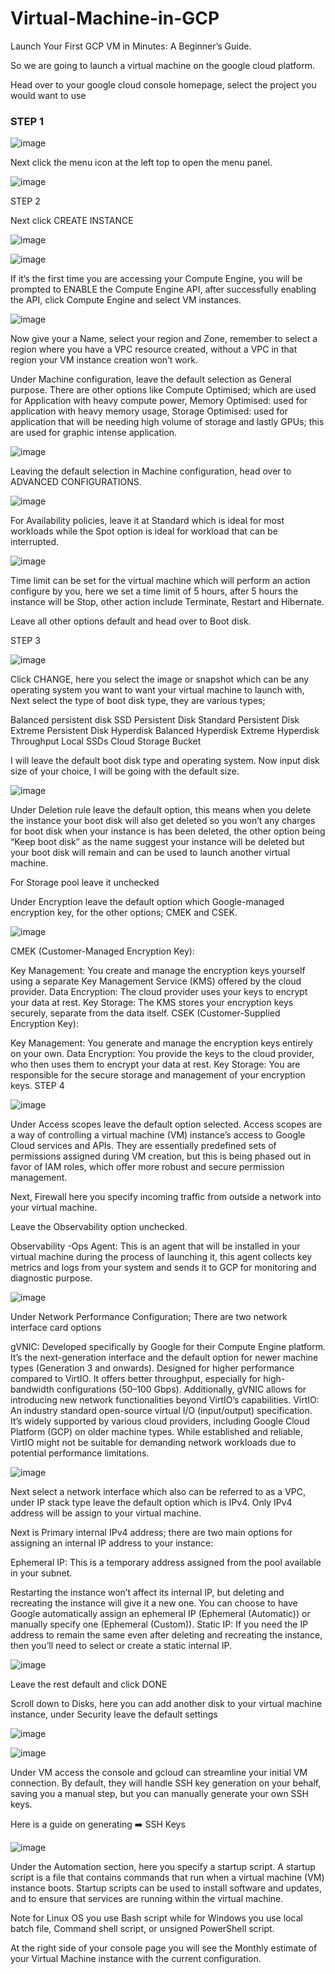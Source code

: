 # Virtual-Machine-in-GCP
Launch Your First GCP VM in Minutes: A Beginner’s Guide.

So we are going to launch a virtual machine on the google cloud platform.

Head over to your google cloud console homepage, select the project you would want to use

### STEP 1

![image](https://github.com/DiogoMic/Virtual-Machine-in-GCP/assets/89931817/d88b3b72-ac47-4c1f-b27f-412b3133d4fc)

Next click the menu icon at the left top to open the menu panel.


![image](https://github.com/DiogoMic/Virtual-Machine-in-GCP/assets/89931817/2516101a-3b15-492d-be85-7bd06455740a)

STEP 2

Next click CREATE INSTANCE


![image](https://github.com/DiogoMic/Virtual-Machine-in-GCP/assets/89931817/03b76ee3-923f-41c2-8e93-d97f45e654ae)

![image](https://github.com/DiogoMic/Virtual-Machine-in-GCP/assets/89931817/f04916ec-da82-4217-af32-81ce2acfa3cd)


If it’s the first time you are accessing your Compute Engine, you will be prompted to ENABLE the Compute Engine API, after successfully enabling the API, click Compute Engine and select VM instances.


![image](https://github.com/DiogoMic/Virtual-Machine-in-GCP/assets/89931817/b04b7cd0-df8c-436e-9c9c-0de911551f9f)


Now give your a Name, select your region and Zone, remember to select a region where you have a VPC resource created, without a VPC in that region your VM instance creation won’t work.

Under Machine configuration, leave the default selection as General purpose. There are other options like Compute Optimised; which are used for Application with heavy compute power, Memory Optimised: used for application with heavy memory usage, Storage Optimised: used for application that will be needing high volume of storage and lastly GPUs; this are used for graphic intense application.

![image](https://github.com/DiogoMic/Virtual-Machine-in-GCP/assets/89931817/547f15c0-46a4-4e67-a1f0-964238d5eb30)


Leaving the default selection in Machine configuration, head over to ADVANCED CONFIGURATIONS.


![image](https://github.com/DiogoMic/Virtual-Machine-in-GCP/assets/89931817/e091135f-9b0f-4dc7-849e-5311f1030612)

For Availability policies, leave it at Standard which is ideal for most workloads while the Spot option is ideal for workload that can be interrupted.


![image](https://github.com/DiogoMic/Virtual-Machine-in-GCP/assets/89931817/980ed1ba-2048-4489-80e8-f75ef6caaeb9)


Time limit can be set for the virtual machine which will perform an action configure by you, here we set a time limit of 5 hours, after 5 hours the instance will be Stop, other action include Terminate, Restart and Hibernate.

Leave all other options default and head over to Boot disk.

STEP 3

![image](https://github.com/DiogoMic/Virtual-Machine-in-GCP/assets/89931817/a11a0c50-e022-46b7-ad9c-7dce4af24edb)

Click CHANGE, here you select the image or snapshot which can be any operating system you want to want your virtual machine to launch with, Next select the type of boot disk type, they are various types;

Balanced persistent disk
SSD Persistent Disk
Standard Persistent Disk
Extreme Persistent Disk
Hyperdisk Balanced
Hyperdisk Extreme
Hyperdisk Throughput
Local SSDs
Cloud Storage Bucket

I will leave the default boot disk type and operating system. Now input disk size of your choice, I will be going with the default size.

![image](https://github.com/DiogoMic/Virtual-Machine-in-GCP/assets/89931817/e3e820ff-e35f-4a35-8ec8-378db48a19ff)


Under Deletion rule leave the default option, this means when you delete the instance your boot disk will also get deleted so you won’t any charges for boot disk when your instance is has been deleted, the other option being “Keep boot disk” as the name suggest your instance will be deleted but your boot disk will remain and can be used to launch another virtual machine.

For Storage pool leave it unchecked

Under Encryption leave the default option which Google-managed encryption key, for the other options; CMEK and CSEK.


![image](https://github.com/DiogoMic/Virtual-Machine-in-GCP/assets/89931817/c203c198-ebc0-4dd9-8f9a-16a0311cdc0c)

CMEK (Customer-Managed Encryption Key):

Key Management: You create and manage the encryption keys yourself using a separate Key Management Service (KMS) offered by the cloud provider.
Data Encryption: The cloud provider uses your keys to encrypt your data at rest.
Key Storage: The KMS stores your encryption keys securely, separate from the data itself.
CSEK (Customer-Supplied Encryption Key):

Key Management: You generate and manage the encryption keys entirely on your own.
Data Encryption: You provide the keys to the cloud provider, who then uses them to encrypt your data at rest.
Key Storage: You are responsible for the secure storage and management of your encryption keys.
STEP 4

![image](https://github.com/DiogoMic/Virtual-Machine-in-GCP/assets/89931817/31ef9a7c-9fb7-4b59-9771-80d851f408b6)


Under Access scopes leave the default option selected. Access scopes are a way of controlling a virtual machine (VM) instance’s access to Google Cloud services and APIs. They are essentially predefined sets of permissions assigned during VM creation, but this is being phased out in favor of IAM roles, which offer more robust and secure permission management.

Next, Firewall here you specify incoming traffic from outside a network into your virtual machine.

Leave the Observability option unchecked.

Observability -Ops Agent: This is an agent that will be installed in your virtual machine during the process of launching it, this agent collects key metrics and logs from your system and sends it to GCP for monitoring and diagnostic purpose.

![image](https://github.com/DiogoMic/Virtual-Machine-in-GCP/assets/89931817/44790959-1661-423d-845f-df374fa98842)


Under Network Performance Configuration; There are two network interface card options

gVNIC: Developed specifically by Google for their Compute Engine platform. It’s the next-generation interface and the default option for newer machine types (Generation 3 and onwards). Designed for higher performance compared to VirtIO. It offers better throughput, especially for high-bandwidth configurations (50–100 Gbps). Additionally, gVNIC allows for introducing new network functionalities beyond VirtIO’s capabilities.
VirtIO: An industry standard open-source virtual I/O (input/output) specification. It’s widely supported by various cloud providers, including Google Cloud Platform (GCP) on older machine types. While established and reliable, VirtIO might not be suitable for demanding network workloads due to potential performance limitations.

![image](https://github.com/DiogoMic/Virtual-Machine-in-GCP/assets/89931817/c782b47a-f1ea-4331-a42e-f31300a58a2e)

Next select a network interface which also can be referred to as a VPC, under IP stack type leave the default option which is IPv4. Only IPv4 address will be assign to your virtual machine.

Next is Primary internal IPv4 address; there are two main options for assigning an internal IP address to your instance:

Ephemeral IP: This is a temporary address assigned from the pool available in your subnet.

Restarting the instance won’t affect its internal IP, but deleting and recreating the instance will give it a new one.
You can choose to have Google automatically assign an ephemeral IP (Ephemeral (Automatic)) or manually specify one (Ephemeral (Custom)).
Static IP: If you need the IP address to remain the same even after deleting and recreating the instance, then you’ll need to select or create a static internal IP.

![image](https://github.com/DiogoMic/Virtual-Machine-in-GCP/assets/89931817/bfbdac51-17d3-4aab-9a84-d108d1a59dd1)


Leave the rest default and click DONE

Scroll down to Disks, here you can add another disk to your virtual machine instance, under Security leave the default settings

![image](https://github.com/DiogoMic/Virtual-Machine-in-GCP/assets/89931817/c081b343-06a6-4f3b-81a4-884ccd2d6a0f)

![image](https://github.com/DiogoMic/Virtual-Machine-in-GCP/assets/89931817/a55fd321-4231-4bc9-8511-b1a3561b97a4)


Under VM access the console and gcloud can streamline your initial VM connection. By default, they will handle SSH key generation on your behalf, saving you a manual step, but you can manually generate your own SSH keys.

Here is a guide on generating ➡️ SSH Keys

![image](https://github.com/DiogoMic/Virtual-Machine-in-GCP/assets/89931817/deea6bcd-f93c-4b9c-ba24-4532182710ca)

Under the Automation section, here you specify a startup script. A startup script is a file that contains commands that run when a virtual machine (VM) instance boots. Startup scripts can be used to install software and updates, and to ensure that services are running within the virtual machine.

Note for Linux OS you use Bash script while for Windows you use local batch file, Command shell script, or unsigned PowerShell script.

At the right side of your console page you will see the Monthly estimate of your Virtual Machine instance with the current configuration.

